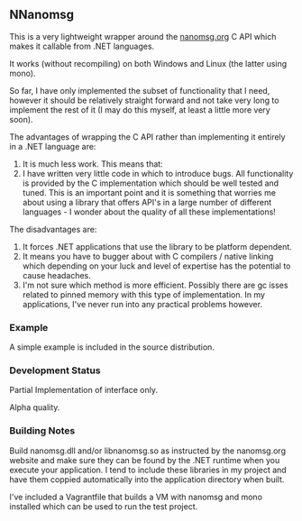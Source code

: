 ## NNanomsg

This is a very lightweight wrapper around the <a href="http://nanomsg.org">nanomsg.org</a> C API which makes it callable from .NET languages.

It works (without recompiling) on both Windows and Linux (the latter using mono). 

So far, I have only implemented the subset of functionality that I need, however it should be relatively straight forward and not take very long to implement the rest of it (I may do this myself, at least a little more very soon).

The advantages of wrapping the C API rather than implementing it entirely in a .NET language are:
 1. It is much less work. This means that:
 2. I have written very little code in which to introduce bugs. All functionality is provided by the C implementation which should be well tested and tuned. This is an important point and it is something that worries me about using a library that offers API's in a large number of different languages - I wonder about the quality of all these implementations!

The disadvantages are:
 1. It forces .NET applications that use the library to be platform dependent. 
 2. It means you have to bugger about with C compilers / native linking which depending on your luck and level of expertise has the potential to cause headaches.
 3. I'm not sure which method is more efficient. Possibly there are gc isses related to pinned memory with this type of implementation. In my applications, I've never run into any practical problems however.


### Example

A simple example is included in the source distribution.

### Development Status

Partial Implementation of interface only. 

Alpha quality.


### Building Notes

Build nanomsg.dll and/or libnanomsg.so as instructed by the nanomsg.org website and make sure they can be found by the .NET runtime when you execute your application. I tend to include these libraries in my project and have them coppied automatically into the application directory when built.

I've included a Vagrantfile that builds a VM with nanomsg and mono installed which can be used to run the test project.